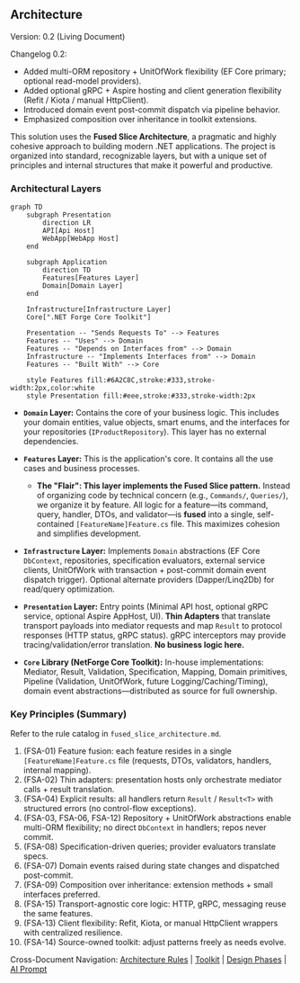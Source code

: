 ## Architecture
Version: 0.2 (Living Document)

Changelog 0.2:
* Added multi-ORM repository + UnitOfWork flexibility (EF Core primary; optional read-model providers).
* Added optional gRPC + Aspire hosting and client generation flexibility (Refit / Kiota / manual HttpClient).
* Introduced domain event post-commit dispatch via pipeline behavior.
* Emphasized composition over inheritance in toolkit extensions.

This solution uses the **Fused Slice Architecture**, a pragmatic and highly cohesive approach to building modern .NET applications. The project is organized into standard, recognizable layers, but with a unique set of principles and internal structures that make it powerful and productive.

### Architectural Layers

```mermaid
graph TD
    subgraph Presentation
        direction LR
        API[Api Host]
        WebApp[WebApp Host]
    end

    subgraph Application
        direction TD
        Features[Features Layer]
        Domain[Domain Layer]
    end
    
    Infrastructure[Infrastructure Layer]
    Core[".NET Forge Core Toolkit"]

    Presentation -- "Sends Requests To" --> Features
    Features -- "Uses" --> Domain
    Features -- "Depends on Interfaces from" --> Domain
    Infrastructure -- "Implements Interfaces from" --> Domain
    Features -- "Built With" --> Core

    style Features fill:#6A2C8C,stroke:#333,stroke-width:2px,color:white
    style Presentation fill:#eee,stroke:#333,stroke-width:2px
```

*   **`Domain` Layer:** Contains the core of your business logic. This includes your domain entities, value objects, smart enums, and the interfaces for your repositories (`IProductRepository`). This layer has no external dependencies.

*   **`Features` Layer:** This is the application's core. It contains all the use cases and business processes.
    *   **The "Flair": This layer implements the Fused Slice pattern.** Instead of organizing code by technical concern (e.g., `Commands/`, `Queries/`), we organize it by feature. All logic for a feature—its command, query, handler, DTOs, and validator—is **fused** into a single, self-contained `[FeatureName]Feature.cs` file. This maximizes cohesion and simplifies development.

*   **`Infrastructure` Layer:** Implements `Domain` abstractions (EF Core `DbContext`, repositories, specification evaluators, external service clients, UnitOfWork with transaction + post-commit domain event dispatch trigger). Optional alternate providers (Dapper/Linq2Db) for read/query optimization.

*   **`Presentation` Layer:** Entry points (Minimal API host, optional gRPC service, optional Aspire AppHost, UI). **Thin Adapters** that translate transport payloads into mediator requests and map `Result` to protocol responses (HTTP status, gRPC status). gRPC interceptors may provide tracing/validation/error translation. **No business logic here.**

*   **`Core` Library (NetForge Core Toolkit):** In-house implementations: Mediator, Result, Validation, Specification, Mapping, Domain primitives, Pipeline (Validation, UnitOfWork, future Logging/Caching/Timing), domain event abstractions—distributed as source for full ownership.

### Key Principles (Summary)

Refer to the rule catalog in `fused_slice_architecture.md`.

1. (FSA-01) Feature fusion: each feature resides in a single `[FeatureName]Feature.cs` file (requests, DTOs, validators, handlers, internal mapping).
2. (FSA-02) Thin adapters: presentation hosts only orchestrate mediator calls + result translation.
3. (FSA-04) Explicit results: all handlers return `Result` / `Result<T>` with structured errors (no control-flow exceptions).
4. (FSA-03, FSA-06, FSA-12) Repository + UnitOfWork abstractions enable multi-ORM flexibility; no direct `DbContext` in handlers; repos never commit.
5. (FSA-08) Specification-driven queries; provider evaluators translate specs.
6. (FSA-07) Domain events raised during state changes and dispatched post-commit.
7. (FSA-09) Composition over inheritance: extension methods + small interfaces preferred.
8. (FSA-15) Transport-agnostic core logic: HTTP, gRPC, messaging reuse the same features.
9. (FSA-13) Client flexibility: Refit, Kiota, or manual HttpClient wrappers with centralized resilience.
10. (FSA-14) Source-owned toolkit: adjust patterns freely as needs evolve.

Cross-Document Navigation: [Architecture Rules](./fused_slice_architecture.md) | [Toolkit](./netforge_core.md) | [Design Phases](./netforge_core_design.md) | [AI Prompt](./ai_prompt.md)
